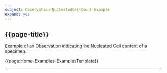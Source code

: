 ```yaml
---
subject: Observation-NucleatedCellCount-Example
expand: yes
---
```


## {{page-title}}

Example of an Observation indicating the Nucleated Cell content of a specimen.

{{page:Home-Examples-ExamplesTemplate}}


---